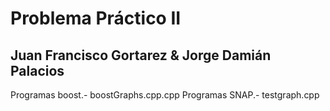 Problema Práctico II
===================

Juan Francisco Gortarez & Jorge Damián Palacios
--------------------------------------------------

Programas boost.- boostGraphs.cpp.cpp
Programas SNAP.- testgraph.cpp
